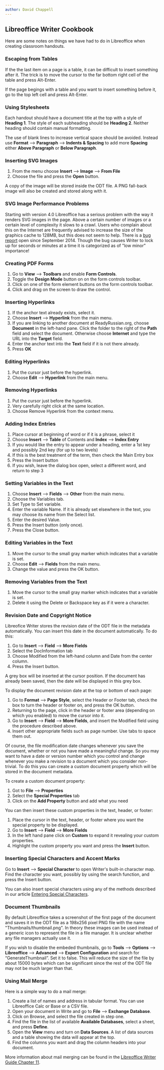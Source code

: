 ```yaml
---
author: David Chappell
---
```


## Libreoffice Writer Cookbook

Here are some notes on things we have had to do in Libreoffice when
creating classroom handouts.

### Escaping from Tables

If the the last item on a page is a table, it can be difficult to insert
something after it. The trick is to move the cursor to the far bottom 
right cell of the table and press Alt-Enter.

If the page begings with a table and you want to insert something before it,
go to the top left cell and press Alt-Enter.

### Using Stylesheets

Each handout should have a document title at the top with a style of
**Heading 1**. The style of each subheading should be **Heading 2**. Neither
heading should contain manual formatting.

The use of blank lines to increase vertical space should be avoided.
Instead use **Format** ⟶  **Paragraph** ⟶  **Indents &amp; Spacing** to add more
**Spacing** either **Above Paragraph** or **Below Paragraph**.

### Inserting SVG Images

1.  From the menu choose **Insert** ⟶  **Image** ⟶  **From File**
2.  Choose the file and press the **Open** button.

A copy of the image will be stored inside the ODT file. A PNG fall-back
image will also be created and stored along with it.

### SVG Image Performance Problems

Starting with version 4.0 Libreoffice has a serious problem with the way it
renders SVG images in the page. Above a certain number of images or a certain
level of complexity it slows to a crawl.  Users who complain about this on the
Internet are frequently advised to increase the size of the graphics cache to
128MB, but this does not seem to help. There is a
[bug report](https://bugs.documentfoundation.org/show_bug.cgi?id=83426)
open since September 2014. Though the bug causes Writer to lock up for
seconds or minutes at a time it is categorized as of "low minor" importance!

### Creating PDF Forms

1. Go to **View** ⟶  **Toolbars** and enable **Form Controls**.
2. Toggle the **Design Mode** button on on the form controls toolbar.
3. Click on one of the form element buttons on the form controls toolbar.
4. Click and drag on the screen to draw the control.

### Inserting Hyperlinks

1. If the anchor text already exists, select it.
2. Choose **Insert** ⟶  **Hyperlink** from the main menu.
3. If you are linking to another document at ReadyRussian.org, choose
   **Document** in the left-hand pane. Click the folder to the right of
   the **Path** field and select the document. Otherwise choose
   **Internet** and type the URL into the **Target** field.
4. Enter the anchor text into the **Text** field if it is not there
   already.
5. Press **OK**

### Editing Hyperlinks

1. Put the cursor just before the hyperlink.
2. Choose **Edit** ⟶  **Hyperlink** from the main menu.

### Removing Hyperlinks

1. Put the cursor just before the hyperlink.
2. Very carefully right click at the same location.
3. Choose Remove Hyperlink from the context menu.

### Adding Index Entries

1. Place cursor at beginning of word or if it is a phrase, select it
2. Choose **Insert** ⟶  **Table** of Contents and **Index** ⟶  **Index Entry**
3. If you would like the entry to appear under a heading, enter a 1st
   key and possibly 2nd key (for up to two levels)
4. If this is the best treatment of the term, then check the Main Entry
   box
5. Press the Insert button
6. If you wish, leave the dialog box open, select a different word, and
   return to step 3

### Setting Variables in the Text

1. Choose **Insert** ⟶  **Fields** ⟶  **Other** from the main menu.
2. Choose the Variables tab.
3. Set Type to Set variable.
4. Enter the variable Name. If it is already set elsewhere in the text,
   you may choose its name from the Select list.
5. Enter the desired Value.
6. Press the Insert button (only once).
7. Press the Close button.

### Editing Variables in the Text

1.  Move the cursor to the small gray marker which indicates that a
    variable is set.
2.  Choose **Edit** ⟶  **Fields** from the main menu.
3.  Change the value and press the OK button.

### Removing Variables from the Text

1.  Move the cursor to the small gray marker which indicates that a
    variable is set.
2.  Delete it using the Delete or Backspace key as if it were a
    character.

### Revision Date and Copyright Notice

Libreofice Writer stores the revision date of the ODT file in the metadata
automatically. You can insert this date in the document automatically. To
do this:

1.  Go to **Insert** ⟶   **Field** ⟶   **More Fields**
2.  Select the DocInformation tab
3.  Choose Modified from the left-hand column and Date from the center
    column.
4.  Press the Insert button.

A grey box will be inserted at the cursor position. If the document has already
been saved, then the date will be displayed in this grey box.

To display the document revision date at the top or bottom of each 
page:

1.  Go to **Format** ⟶  **Page Style**, select the Header or Footer tab,
    check the box to turn the header or footer on, and press the
	OK button.
2.  Returning to the page, click in the header or footer area
    (depending on which you enabled) to move the cursor into it.
3.  Go to **Insert** ⟶  **Field** ⟶  **More Fields**, and insert the Modified
    field using the procedure described above.
4.  Insert other appropriate fields such as page number. Use tabs
    to space them out.

Of course, the file modification date changes whenever you save the document,
whether or not you have made a meaningful change. So you may want to have
a date or version number which you control and change whenever you make a
revision to a document which you consider non-trivial. To do this you can 
create a custom document property which will be stored in the document metadata.

To create a custom document property:

1.  Got to **File** ⟶  **Properties**
2.  Select the **Special Properties** tab
3.  Click on the **Add Property** button and add what you need

You can then insert these custom properties in the text, header, or footer:

1.  Place the cursor in the text, header, or footer where you want the
    special property to be displayed.
2.  Go to **Insert** ⟶  **Field** ⟶  **More Fields**
3.  In the left hand pane click on **Custom** to expand it revealing
    your custom properties.
4.  Highlight the custom property you want and press the **Insert** button.

### Inserting Special Characters and Accent Marks

Go to **Insert** ⟶  **Special Character** to open Writer's built-in character map.
Find the character you want, possibly by using the search function, and
press the Insert button.

You can also insert special characters using any of the methods described
in our article [Entering Special Characters](../special-characters).

### Document Thumbnails

By default Libreoffice takes a screenshot of the first page of the document and
saves it in the ODT file as a 198x256 pixel PNG file with the name
"Thumbnails/thumbnail.png". In theory these images can be used instead of a
generic icon to represent the file in a file manager. It is unclear whether
any file managers actually use it.

If you wish to disable the embeded thumbnails, go to **Tools** ⟶  **Options** ⟶  **Libreoffice**
⟶  **Advanced** ⟶  **Expert Configuration** and search for “GenerateThumbnail”. Set it to
false. This will reduce the size of the file by about 15000 bytes which can be
significant since the rest of the ODT file may not be much larger than that.

### Using Mail Merge

Here is a simple way to do a mail merge:

1.  Create a list of names and address in tabular format. You can use Libreoffice
    Calc or Base or a CSV file.
2.  Open your document in Write and go to **File** ⟶  **Exchange Database**.
3.  Click on Browse, and select the file created in step one.
4.  Find the file in the list of available **Available Databases**, select a sheet,
    and press **Define**.
5.  Open the **View** menu and turn on **Data Sources**. A list of data sources
    and a table showing the data will appear at the top.
6.  Find the columns you want and drag the column headers into your document.

More information about mail merging can be found in the
[Libreoffice Writer Guide Chapter 11](https://documentation.libreoffice.org/assets/Uploads/Documentation/en/WG4.2/PDF/WG4211-UsingMailMerge.pdf).

